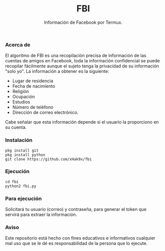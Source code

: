 <h1 align="center">FBI</h1>
<p align="center">Información de Facebook por Termux.</p><br>                                      

### Acerca de
El algoritmo de FBI es una recopilación precisa de información de las cuentas de amigos en Facebook, toda la información confidencial se puede recopilar fácilmente aunque el sujeto tenga la privacidad de su información "solo yo". La información a obtener es la siguiente:

 * Lugar de residencia
 * Fecha de nacimiento
 * Religión
 * Ocupación
 * Estudios
 * Número de teléfono
 * Dirección de correo electrónico.

Cabe señalar que esta información depende si el usuario la proporciono en su cuenta.

### Instalación

```
pkg install git
pkg install python
git clone https://github.com/xHak9x/fbi
```

### Ejecución
```
cd fbi
python2 fbi.py
```
### Para ejecución
Solicitará tu usuario (correo) y contraseña, para generar el token que servirá para extraer la información.

### Aviso
Este repositorio está hecho con fines educativos e informativos cualquier mal uso que se le dé es responsabilidad de la persona que lo ejecute.
